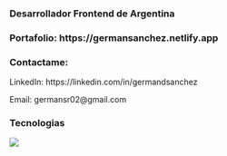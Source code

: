 <h3 align="left">Desarrollador Frontend de Argentina</h3>

<h3 align="left">Portafolio: https://germansanchez.netlify.app</h3>

<h3 align="left">Contactame:</h3>

<p align="left">
    LinkedIn: https://linkedin.com/in/germandsanchez
</p>
<p align="left">
    Email: germansr02@gmail.com
</p>

<h3 align="left">Tecnologias</h3>

<p align="left">
  <a href="https://skillicons.dev">
    <img src="https://skillicons.dev/icons?i=html,css,js,react,angular,tailwind" />
  </a>
</p>
